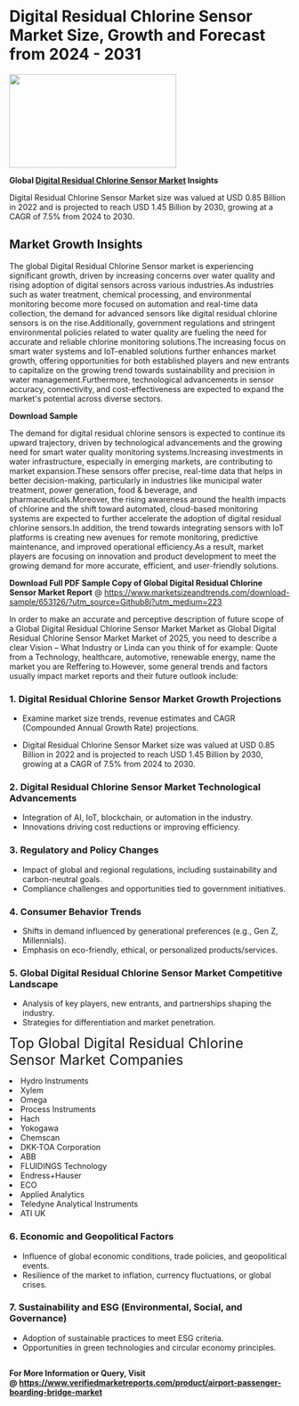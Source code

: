 <H1>Digital Residual Chlorine Sensor Market Size, Growth and Forecast from 2024 - 2031</H1><img class="aligncenter size-medium wp-image-584254" src="https://thirdeyenews.in/wp-content/uploads/2024/09/Global-Market-Research-300x168.jpeg" alt="" width="300" height="168" /><p><strong>Global&nbsp;<a href="https://www.marketsizeandtrends.com/download-sample/653126/?utm_source=Github8j?utm_medium=223">Digital Residual Chlorine Sensor Market</a> Insights</strong></p><p>Digital Residual Chlorine Sensor Market size was valued at USD 0.85 Billion in 2022 and is projected to reach USD 1.45 Billion by 2030, growing at a CAGR of 7.5% from 2024 to 2030.</p><p><h2>Market Growth Insights</h2> <p>The global Digital Residual Chlorine Sensor market is experiencing significant growth, driven by increasing concerns over water quality and rising adoption of digital sensors across various industries.As industries such as water treatment, chemical processing, and environmental monitoring become more focused on automation and real-time data collection, the demand for advanced sensors like digital residual chlorine sensors is on the rise.Additionally, government regulations and stringent environmental policies related to water quality are fueling the need for accurate and reliable chlorine monitoring solutions.The increasing focus on smart water systems and IoT-enabled solutions further enhances market growth, offering opportunities for both established players and new entrants to capitalize on the growing trend towards sustainability and precision in water management.Furthermore, technological advancements in sensor accuracy, connectivity, and cost-effectiveness are expected to expand the market's potential across diverse sectors.</p> <p><strong>Download Sample</strong></p> <p>The demand for digital residual chlorine sensors is expected to continue its upward trajectory, driven by technological advancements and the growing need for smart water quality monitoring systems.Increasing investments in water infrastructure, especially in emerging markets, are contributing to market expansion.These sensors offer precise, real-time data that helps in better decision-making, particularly in industries like municipal water treatment, power generation, food & beverage, and pharmaceuticals.Moreover, the rising awareness around the health impacts of chlorine and the shift toward automated, cloud-based monitoring systems are expected to further accelerate the adoption of digital residual chlorine sensors.In addition, the trend towards integrating sensors with IoT platforms is creating new avenues for remote monitoring, predictive maintenance, and improved operational efficiency.As a result, market players are focusing on innovation and product development to meet the growing demand for more accurate, efficient, and user-friendly solutions.</p> <p><span class=""><strong>Download Full PDF Sample Copy of Global Digital Residual Chlorine Sensor Market Report</strong> @ <a href="https://www.marketsizeandtrends.com/download-sample/653126/?utm_source=Github8j?utm_medium=223" target="_blank">https://www.marketsizeandtrends.com/download-sample/653126/?utm_source=Github8j?utm_medium=223</a></span></p><p>In order to make an accurate and perceptive description of future scope of a Global&nbsp;Digital Residual Chlorine Sensor Market Market as Global&nbsp;Digital Residual Chlorine Sensor Market Market of 2025, you need to describe a clear Vision &ndash; What Industry or Linda can you think of for example: Quote from a Technology, healthcare, automotive, renewable energy, name the market you are Reffering to.However, some general trends and factors usually impact market reports and their future outlook include:</p><h3>1.&nbsp;<strong>Digital Residual Chlorine Sensor Market Growth Projections</strong></h3><ul><li>Examine market size trends, revenue estimates and CAGR (Compounded Annual Growth Rate) projections.</li><li><p>Digital Residual Chlorine Sensor Market size was valued at USD 0.85 Billion in 2022 and is projected to reach USD 1.45 Billion by 2030, growing at a CAGR of 7.5% from 2024 to 2030.</p></li></ul><h3>2.&nbsp;<strong>Digital Residual Chlorine Sensor Market Technological Advancements</strong></h3><ul><li>Integration of AI, IoT, blockchain, or automation in the industry.</li><li>Innovations driving cost reductions or improving efficiency.</li></ul><h3>3.&nbsp;<strong>Regulatory and Policy Changes</strong></h3><ul><li>Impact of global and regional regulations, including sustainability and carbon-neutral goals.</li><li>Compliance challenges and opportunities tied to government initiatives.</li></ul><h3>4.&nbsp;<strong>Consumer Behavior Trends</strong></h3><ul><li>Shifts in demand influenced by generational preferences (e.g., Gen Z, Millennials).</li><li>Emphasis on eco-friendly, ethical, or personalized products/services.</li></ul><h3>5.&nbsp;<strong>Global Digital Residual Chlorine Sensor Market Competitive Landscape</strong></h3><ul><li>Analysis of key players, new entrants, and partnerships shaping the industry.</li><li>Strategies for differentiation and market penetration.</li></ul><p data-pm-slice="1 1 []"><span style="color: inherit; font-family: inherit; font-size: 25px;">Top Global Digital Residual Chlorine Sensor Market Companies</span></p><div class="" data-test-id=""><p><li>Hydro Instruments</li><li> Xylem</li><li> Omega</li><li> Process Instruments</li><li> Hach</li><li> Yokogawa</li><li> Chemscan</li><li> DKK-TOA Corporation</li><li> ABB</li><li> FLUIDINGS Technology</li><li> Endress+Hauser</li><li> ECO</li><li> Applied Analytics</li><li> Teledyne Analytical Instruments</li><li> ATI UK</li></p></div><h3>6.&nbsp;<strong>Economic and Geopolitical Factors</strong></h3><ul><li>Influence of global economic conditions, trade policies, and geopolitical events.</li><li>Resilience of the market to inflation, currency fluctuations, or global crises.</li></ul><h3>7.&nbsp;<strong>Sustainability and ESG (Environmental, Social, and Governance)</strong></h3><ul><li>Adoption of sustainable practices to meet ESG criteria.</li><li>Opportunities in green technologies and circular economy principles.</li></ul><h2><strong style="font-size: 14px;">For More Information or Query, Visit @&nbsp;</strong><a style="background-color: #ffffff; font-size: 14px;" href="https://www.marketsizeandtrends.com/report/digital-residual-chlorine-sensor-market/" target="_blank">https://www.verifiedmarketreports.com/product/airport-passenger-boarding-bridge-market</a></h2>